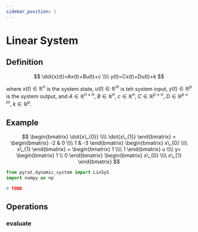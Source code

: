 ```yaml
---
sidebar_position: 1
---
```


# Linear System

## Definition

$$
\dot{x}(t)=Ax(t)+Bu(t)+c \\\\
y(t)=Cx(t)+Du(t)+k
$$

where $x(t) \in \mathbb{R}^{n}$ is the system state, $u(t) \in \mathbb{R}^{m}$ is teh system input, $y(t) \in
\mathbb{R}^{p}$ is the system output, and $A \in \mathbb{R}^{n \times n}$, $B \in \mathbb{R}^{n}$, $c \in
\mathbb{R}^{n}$, $C \in \mathbb{R}^{p \times n}$, $D \in \mathbb{R}^{p \times m}$, $k \in \mathbb{R}^{p}$.

## Example

$$
\begin{bmatrix}
\dot{x\_{0}} \\\\
\dot{x\_{1}}
\end{bmatrix} =
\begin{bmatrix}
-2 & 0 \\\\
1 & -3
\end{bmatrix}
\begin{bmatrix}
x\_{0} \\\\
x\_{1}
\end{bmatrix} +
\begin{bmatrix}
1 \\\\
1
\end{bmatrix} u \\\\
y=
\begin{bmatrix}
1 \\ 0
\end{bmatrix}
\begin{bmatrix}
x\_{0} \\\\
x\_{1}
\end{bmatrix}
$$

```python
from pyrat.dynamic_system import LinSyS
import numpy as np

# TODO
```

## Operations

### evaluate